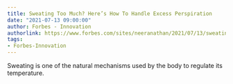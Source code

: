 ```yaml
---
title: Sweating Too Much? Here’s How To Handle Excess Perspiration
date: "2021-07-13 09:00:00"
author: Forbes - Innovation
authorlink: https://www.forbes.com/sites/neeranathan/2021/07/13/sweating-too-much-heres-how-to-handle-excess-perspiration/
tags:
- Forbes-Innovation
---
```

Sweating is one of the natural mechanisms used by the body to regulate its temperature.
